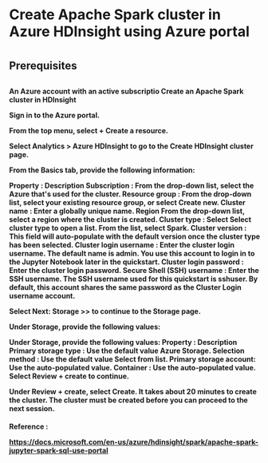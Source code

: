 <h1>Create Apache Spark cluster in Azure HDInsight using Azure portal<h1>
<h2>Prerequisites<h2>

<h4>An Azure account with an active subscriptio
Create an Apache Spark cluster in HDInsight

Sign in to the Azure portal.

From the top menu, select + Create a resource.

Select Analytics > Azure HDInsight to go to the Create HDInsight cluster page.

From the Basics tab, provide the following information:

Property : Description Subscription : From the drop-down list, select the Azure that's used for the cluster. Resource group : From the drop-down list, select your existing resource group, or select Create new. Cluster name : Enter a globally unique name. Region From the drop-down list, select a region where the cluster is created. Cluster type : Select Select cluster type to open a list. From the list, select Spark. Cluster version : This field will auto-populate with the default version once the cluster type has been selected. Cluster login username : Enter the cluster login username. The default name is admin. You use this account to login in to the Jupyter Notebook later in the quickstart. Cluster login password : Enter the cluster login password. Secure Shell (SSH) username : Enter the SSH username. The SSH username used for this quickstart is sshuser. By default, this account shares the same password as the Cluster Login username account.

Select Next: Storage >> to continue to the Storage page.

Under Storage, provide the following values:

Under Storage, provide the following values: Property : Description Primary storage type : Use the default value Azure Storage. Selection method : Use the default value Select from list. Primary storage account: Use the auto-populated value. Container : Use the auto-populated value.
Select Review + create to continue.

Under Review + create, select Create. It takes about 20 minutes to create the cluster. The cluster must be created before you can proceed to the next session.
<h4>
Reference :

https://docs.microsoft.com/en-us/azure/hdinsight/spark/apache-spark-jupyter-spark-sql-use-portal
